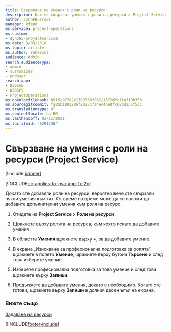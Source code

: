 ```yaml
---
title: Свързване на умения с роли на ресурси
description: Как се свързват умения с роли на ресурси в Project Service
author: JohnPBurrows
manager: kfend
ms.service: project-operations
ms.custom:
- dyn365-projectservice
ms.date: 8/03/2018
ms.topic: article
ms.author: ruhercul
audience: Admin
search.audienceType:
- admin
- customizer
- enduser
search.app:
- D365CE
- D365PS
- ProjectOperations
ms.openlocfilehash: b515c977d2b1798359f86211372dfc1faf18b353
ms.sourcegitcommit: fa32b1893286f20271fa4ec4be8fc68bd135f53c
ms.translationtype: HT
ms.contentlocale: bg-BG
ms.lasthandoff: 02/15/2021
ms.locfileid: "5291336"
---
```

# <a name="associate-skills-with-resource-roles-project-service"></a>Свързване на умения с роли на ресурси (Project Service)

[!include [banner](../includes/psa-now-project-operations.md)]

[!INCLUDE[cc-applies-to-psa-app-1x-2x](../includes/cc-applies-to-psa-app-1x-2x.md)]

Докато сте добавяли роли на ресурси, вероятно вече сте свързали някои умения към тях. От време на време може да се наложи да добавите допълнителни умения към роля на ресурс.  
  
1.  Отидете на **Project Service > Роли на ресурси**.  
  
2.  Щракнете върху ролята на ресурса, към която искате да добавите умения.  
  
3.  В областта **Умения** щракнете върху **+**, за да добавите умение.  
  
4.  В екрана „Изискване за професионална подготовка за ролята“ щракнете в полето **Умение**, щракнете върху бутона **Търсене** и след това изберете умение.  
  
5.  Изберете професионална подготовка за това умение и след това щракнете върху **Запиши**.  
  
6.  Продължете да добавяте умения, докато е необходимо. Когато сте готови, щракнете върху **Запиши** в долния десен ъгъл на екрана.  
  
### <a name="see-also"></a>Вижте също  
 [Задаване на ресурси](../psa/set-up-resources.md)


[!INCLUDE[footer-include](../includes/footer-banner.md)]